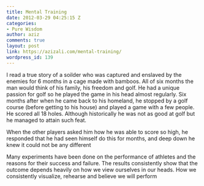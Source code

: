 ```yaml
---
title: Mental Training
date: 2012-03-29 04:25:15 Z
categories:
- Pure Wisdom
author: aziz
comments: true
layout: post
link: https://azizali.com/mental-training/
wordpress_id: 139
---
```


I read a true story of a soilder who was captured and enslaved by the enemies for 6 months in a cage made with bamboos. All of six months the man would think of his family, his freedom and golf. He had a unique passion for golf so he played the game in his head almost regularly. Six months after when he came back to his homeland, he stopped by a golf course (before getting to his house) and played a game with a few people. He scored all 18 holes. Although historically he was not as good at golf but he managed to attain such feat.

When the other players asked him how he was able to score so high, he responded that he had seen himself do this for months, and deep down he knew it could not be any different

Many experiments have been done on the performance of athletes and the reasons for their success and failure. The results consistently show that the outcome depends heavily on how we view ourselves in our heads. How we consistently visualize, rehearse and believe we will perform
